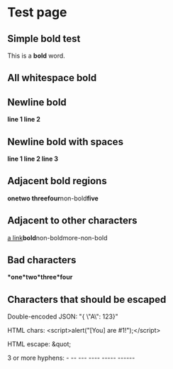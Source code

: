 # Test page

## Simple bold test

This is a **bold** word.

## All whitespace bold



## Newline bold

**line 1 line 2**

## Newline bold with spaces

 **line 1 line 2 line 3**

## Adjacent bold regions

**onetwo threefour**<!-- -->non-bold<!-- -->**five**

## Adjacent to other characters

[a link](./index.md)<!-- -->**bold**<!-- -->non-boldmore-non-bold

## Bad characters

**\*one\*two\*three\*four**

## Characters that should be escaped

Double-encoded JSON: "{ \\"A\\": 123}"

HTML chars: &lt;script&gt;alert("\[You\] are \#1!");&lt;/script&gt;

HTML escape: &amp;quot;

3 or more hyphens: - -- \-\-\- \-\-\-- \-\-\--- \-\-\-\-\-\-

